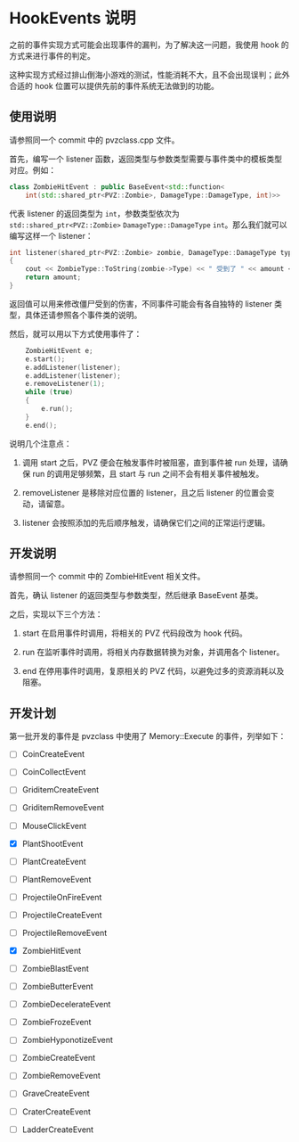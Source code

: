 # HookEvents 说明

之前的事件实现方式可能会出现事件的漏判，为了解决这一问题，我使用 hook 的方式来进行事件的判定。

这种实现方式经过排山倒海小游戏的测试，性能消耗不大，且不会出现误判；此外合适的 hook 位置可以提供先前的事件系统无法做到的功能。

## 使用说明

请参照同一个 commit 中的 pvzclass.cpp 文件。

首先，编写一个 listener 函数，返回类型与参数类型需要与事件类中的模板类型对应。例如：

```cpp
class ZombieHitEvent : public BaseEvent<std::function<
    int(std::shared_ptr<PVZ::Zombie>, DamageType::DamageType, int)>>
```

代表 listener 的返回类型为 `int`，参数类型依次为 `std::shared_ptr<PVZ::Zombie>` `DamageType::DamageType` `int`。那么我们就可以编写这样一个 listener：

```cpp
int listener(shared_ptr<PVZ::Zombie> zombie, DamageType::DamageType type, int amount)
{
    cout << ZombieType::ToString(zombie->Type) << " 受到了 " << amount << " 点伤害，类型为 " << DamageType::ToString(type) << endl;
    return amount;
}
```

返回值可以用来修改僵尸受到的伤害，不同事件可能会有各自独特的 listener 类型，具体还请参照各个事件类的说明。

然后，就可以用以下方式使用事件了：

```cpp
    ZombieHitEvent e;
    e.start();
    e.addListener(listener);
    e.addListener(listener);
    e.removeListener(1);
    while (true)
    {
        e.run();
    }
    e.end();
```

说明几个注意点：

1. 调用 start 之后，PVZ 便会在触发事件时被阻塞，直到事件被 run 处理，请确保 run 的调用足够频繁，且 start 与 run 之间不会有相关事件被触发。

2. removeListener 是移除对应位置的 listener，且之后 listener 的位置会变动，请留意。

3. listener 会按照添加的先后顺序触发，请确保它们之间的正常运行逻辑。

## 开发说明

请参照同一个 commit 中的 ZombieHitEvent 相关文件。

首先，确认 listener 的返回类型与参数类型，然后继承 BaseEvent 基类。

之后，实现以下三个方法：

1. start 在启用事件时调用，将相关的 PVZ 代码段改为 hook 代码。

2. run 在监听事件时调用，将相关内存数据转换为对象，并调用各个 listener。

3. end 在停用事件时调用，复原相关的 PVZ 代码，以避免过多的资源消耗以及阻塞。

## 开发计划

第一批开发的事件是 pvzclass 中使用了 Memory::Execute 的事件，列举如下：

- [ ] CoinCreateEvent

- [ ] CoinCollectEvent

- [ ] GriditemCreateEvent

- [ ] GriditemRemoveEvent

- [ ] MouseClickEvent

- [x] PlantShootEvent

- [ ] PlantCreateEvent

- [ ] PlantRemoveEvent

- [ ] ProjectileOnFireEvent

- [ ] ProjectileCreateEvent

- [ ] ProjectileRemoveEvent

- [x] ZombieHitEvent

- [ ] ZombieBlastEvent

- [ ] ZombieButterEvent

- [ ] ZombieDecelerateEvent

- [ ] ZombieFrozeEvent

- [ ] ZombieHyponotizeEvent

- [ ] ZombieCreateEvent

- [ ] ZombieRemoveEvent

- [ ] GraveCreateEvent

- [ ] CraterCreateEvent

- [ ] LadderCreateEvent
